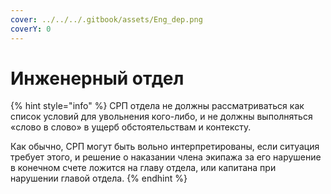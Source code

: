 ```yaml
---
cover: ../../../.gitbook/assets/Eng_dep.png
coverY: 0
---
```


# Инженерный отдел

{% hint style="info" %}
СРП отдела не должны рассматриваться как список условий для увольнения кого-либо, и не должны выполняться «слово в слово» в ущерб обстоятельствам и контексту.

Как обычно, СРП могут быть вольно интерпретированы, если ситуация требует этого, и решение о наказании члена экипажа за его нарушение в конечном счете ложится на главу отдела, или капитана при нарушении главой отдела.
{% endhint %}
